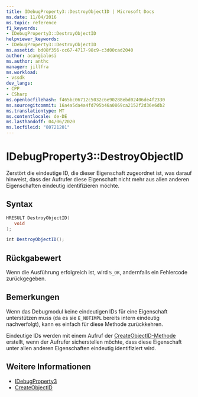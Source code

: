 ```yaml
---
title: IDebugProperty3::DestroyObjectID | Microsoft Docs
ms.date: 11/04/2016
ms.topic: reference
f1_keywords:
- IDebugProperty3::DestroyObjectID
helpviewer_keywords:
- IDebugProperty3::DestroyObjectID
ms.assetid: bd08f356-cc67-4717-98c9-c3d00cad2040
author: acangialosi
ms.author: anthc
manager: jillfra
ms.workload:
- vssdk
dev_langs:
- CPP
- CSharp
ms.openlocfilehash: f465bc06712c5032c6e90288ebd02406de4f2330
ms.sourcegitcommit: 16a4a5da4a4fd795b46a0869ca2152f2d36e6db2
ms.translationtype: MT
ms.contentlocale: de-DE
ms.lasthandoff: 04/06/2020
ms.locfileid: "80721201"
---
```

# <a name="idebugproperty3destroyobjectid"></a>IDebugProperty3::DestroyObjectID
Zerstört die eindeutige ID, die dieser Eigenschaft zugeordnet ist, was darauf hinweist, dass der Aufrufer diese Eigenschaft nicht mehr aus allen anderen Eigenschaften eindeutig identifizieren möchte.

## <a name="syntax"></a>Syntax

```cpp
HRESULT DestroyObjectID(
   void
);
```

```csharp
int DestroyObjectID();
```

## <a name="return-value"></a>Rückgabewert
 Wenn die Ausführung erfolgreich ist, wird `S_OK`, andernfalls ein Fehlercode zurückgegeben.

## <a name="remarks"></a>Bemerkungen
 Wenn das Debugmodul keine eindeutigen IDs für eine Eigenschaft unterstützen muss (da es sie `E_NOTIMPL` bereits intern eindeutig nachverfolgt), kann es einfach für diese Methode zurückkehren.

 Eindeutige IDs werden mit einem Aufruf der [CreateObjectID-Methode](../../../extensibility/debugger/reference/idebugproperty3-createobjectid.md) erstellt, wenn der Aufrufer sicherstellen möchte, dass diese Eigenschaft unter allen anderen Eigenschaften eindeutig identifiziert wird.

## <a name="see-also"></a>Weitere Informationen
- [IDebugProperty3](../../../extensibility/debugger/reference/idebugproperty3.md)
- [CreateObjectID](../../../extensibility/debugger/reference/idebugproperty3-createobjectid.md)

